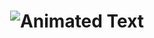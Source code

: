 <h1 align="center">
  <img src="https://readme-typing-svg.herokuapp.com?font=Fira+Code&pause=1000&color=F76CEC&width=435&lines=Welcome+to+Nameless+Admin;Your+go-to+admin+tool;Powerful+features+await;Join+the+community;Stay+tuned+for+updates;Let's+build+something+great!" alt="Animated Text" />
</h1>
